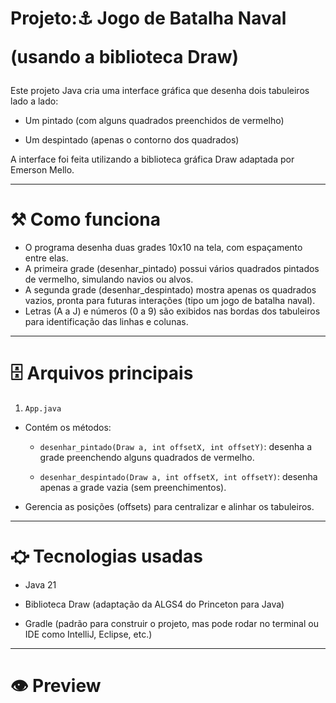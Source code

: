 <h1>Projeto:⚓ Jogo de Batalha Naval

(usando a biblioteca Draw)
</h1>

Este projeto Java cria uma interface gráfica que desenha dois tabuleiros lado a lado:

  - Um pintado (com alguns quadrados preenchidos de vermelho)

  - Um despintado (apenas o contorno dos quadrados)

A interface foi feita utilizando a biblioteca gráfica Draw adaptada por Emerson Mello.

________________________________________________________________________________________________

<h1>⚒ Como funciona</h1>

- O programa desenha duas grades 10x10 na tela, com espaçamento entre elas.
- A primeira grade (desenhar_pintado) possui vários quadrados pintados de vermelho, simulando navios ou alvos.
- A segunda grade (desenhar_despintado) mostra apenas os quadrados vazios, pronta para futuras interações (tipo um jogo de batalha naval).
- Letras (A a J) e números (0 a 9) são exibidos nas bordas dos tabuleiros para identificação das linhas e colunas.

________________________________________________________________________________________________

<h1>🗄 Arquivos principais</h1>

1. ```App.java```
- Contém os métodos:

    - ```desenhar_pintado(Draw a, int offsetX, int offsetY)```: desenha a grade preenchendo alguns quadrados de vermelho.

    - ```desenhar_despintado(Draw a, int offsetX, int offsetY)```: desenha apenas a grade vazia (sem preenchimentos).

- Gerencia as posições (offsets) para centralizar e alinhar os tabuleiros.

________________________________________________________________________________________________

<h1>⛮ Tecnologias usadas</h1>


- Java 21

- Biblioteca Draw (adaptação da ALGS4 do Princeton para Java)

- Gradle (padrão para construir o projeto, mas pode rodar no terminal ou IDE como IntelliJ, Eclipse, etc.)

________________________________________________________________________________________________

<h1>👁 Preview</h>
